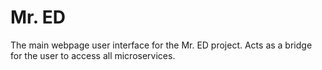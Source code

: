 # Mr. ED

The main webpage user interface for the Mr. ED project. Acts as a bridge for the user to access all microservices.